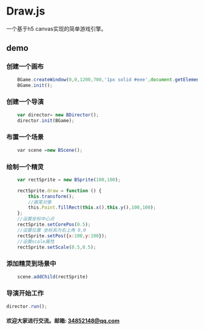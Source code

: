 # Draw.js
一个基于h5 canvas实现的简单游戏引擎。

## demo
### 创建一个画布
```javascript
    BGame.createWindow(0,0,1200,700,'1px solid #eee',document.getElementById('canvas'));
    BGame.init();
```
### 创建一个导演
```javascript
    var director= new BDirector();
    director.init(BGame);
```
### 布置一个场景
```javascript
    var scene =new BScene();
```
### 绘制一个精灵
```javascript
    var rectSprite = new BSprite(100,100);

    rectSprite.draw = function () {
        this.transform();
        //画笔对象 
        this.Paint.fillRect(this.x(),this.y(),100,100);
    };
    //设置坐标中心点
    rectSprite.setCorePos(0.5);
    //设置位置 坐标系为右上角 0,0
    rectSprite.setPos({x:100,y:100});
    //设置scale属性
    rectSprite.setScale(0.5,0.5);
```
### 添加精灵到场景中
```javascript
    scene.addChild(rectSprite)
```
### 导演开始工作
```javascript
director.run();
```

#### 欢迎大家进行交流。邮箱: 34852148@qq.com
